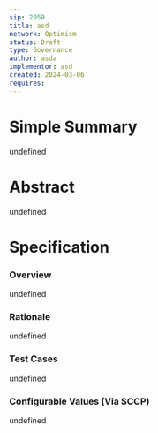 ```yaml
---
sip: 2059
title: asd
network: Optimism
status: Draft
type: Governance
author: asda
implementor: asd
created: 2024-03-06
requires: 
---
```


# Simple Summary

undefined

# Abstract

undefined

# Specification


### Overview

undefined

### Rationale

undefined

### Test Cases

undefined


### Configurable Values (Via SCCP)

undefined